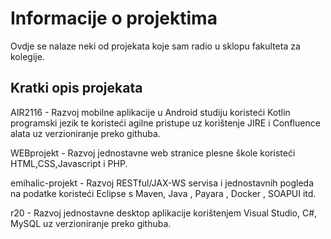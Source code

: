 # Informacije o projektima

Ovdje se nalaze neki od projekata koje sam radio u sklopu fakulteta za kolegije.

## Kratki opis projekata

AIR2116 - Razvoj mobilne aplikacije u Android studiju koristeći Kotlin programski jezik te koristeći agilne pristupe uz korištenje JIRE i Confluence alata  uz verzioniranje preko githuba.

WEBprojekt - Razvoj jednostavne web stranice plesne škole koristeći HTML,CSS,Javascript i PHP.

emihalic-projekt - Razvoj RESTful/JAX-WS servisa i jednostavnih pogleda na podatke koristeći Eclipse s Maven, Java , Payara , Docker , SOAPUI itd.

r20 - Razvoj jednostavne desktop aplikacije korištenjem Visual Studio, C#, MySQL uz verzioniranje preko githuba.
